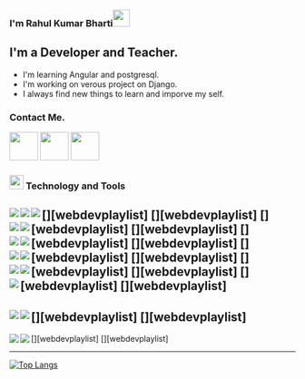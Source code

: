 ### I'm Rahul Kumar Bharti<img src="https://raw.githubusercontent.com/MartinHeinz/MartinHeinz/master/wave.gif" width="30px">


## I'm a Developer and Teacher.
- I'm learning Angular and postgresql.
- I'm working on verous project on Django.
- I always find new things to learn and imporve my self.


### Contact Me.

<a href="https://github.com/rkb9878"><img src="https://img.icons8.com/nolan/64/github.png" width='50px'/></a>
<a href="https://www.linkedin.com/in/rahul-kumar-bharti/"><img src="https://img.icons8.com/cute-clipart/64/000000/linkedin.png" width='50'/></a>
<a href="mailto: rkb9878@gmail.com"><img src="https://img.icons8.com/fluent/64/000000/gmail.png" width="50"/></a>
<br>

### <img src="https://img.icons8.com/nolan/64/wrench.png" width="25"/> Technology and Tools

[<img align="left" src="https://img.icons8.com/color/48/000000/html-5.png"/>][webdevplaylist]
[<img align="left" src="https://img.icons8.com/color/48/000000/css3.png"/>][webdevplaylist]
[<img align="left" src="https://img.icons8.com/color/48/000000/bootstrap.png"/>][webdevplaylist]
[<img align="left" src="https://img.icons8.com/color/48/000000/javascript.png"/>][webdevplaylist]
[<img align="left" src="https://img.icons8.com/color/48/000000/python.png"/>][webdevplaylist]
[<img align="left" src="https://img.icons8.com/color/48/000000/django.png"/>][webdevplaylist]
[<img align="left" src="https://img.icons8.com/officel/40/000000/php-logo.png"/>][webdevplaylist]
[<img align="left" src="https://img.icons8.com/color/48/000000/git.png"/>][webdevplaylist]
[<img align="left" src="https://img.icons8.com/fluent/48/000000/github.png"/>][webdevplaylist]
[<img align="left" src="https://img.icons8.com/ios-filled/50/000000/mysql-logo.png"/>][webdevplaylist]
[<img align="left" src="https://img.icons8.com/color/48/000000/mongodb.png"/>][webdevplaylist]
[<img align="left" src="https://img.icons8.com/office/48/000000/database.png"/>][webdevplaylist]
---
[<img align="left" src="https://img.icons8.com/color/48/000000/linux-mint.png"/>][webdevplaylist]
[<img align="left" src="https://img.icons8.com/color/48/000000/ubuntu.png"/>][webdevplaylist]
---
[<img align="left" src="https://img.icons8.com/color/40/000000/pycharm.png"/>][webdevplaylist]
[<img align="left" src="https://img.icons8.com/fluent/50/000000/visual-studio-code-2019.png"/>][webdevplaylist]

---
[![Top Langs](https://github-readme-stats.vercel.app/api/top-langs/?username=rkb9878)](https://github.com/rkb9878)
